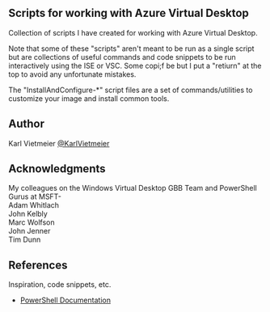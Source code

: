 ## Scripts for working with Azure Virtual Desktop

Collection of scripts I have created for working with Azure Virtual Desktop. 


Note that some of these "scripts" aren't meant to be run as a single script but are collections of useful 
commands and code snippets to be run interactively using the ISE or VSC. Some copi;f be but I put a "retiurn" at the top
to avoid any unfortunate mistakes.

The "InstallAndConfigure-*" script files are a set of commands/utilities to customize your image and install common tools.


## Author

Karl Vietmeier
[@KarlVietmeier](https://twitter.com/karlvietmeier)

## Acknowledgments
My colleagues on the Windows Virtual Desktop GBB Team and PowerShell Gurus at MSFT-<br>
  Adam Whitlach<br>
  John Kelbly<br>
  Marc Wolfson<br>
  John Jenner<br>
  Tim Dunn<br>


## References
Inspiration, code snippets, etc.
* [PowerShell Documentation](https://docs.microsoft.com/en-us/powershell/)